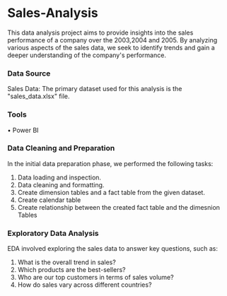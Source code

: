 # Sales-Analysis
This data analysis project aims to provide insights into the sales performance of a company over the 2003,2004 and 2005. By analyzing various aspects of the sales data, we seek to identify trends and gain a deeper understanding of the company's performance.

### Data Source
  Sales Data: The primary dataset used for this analysis is the "sales_data.xlsx" file.

### Tools
  •	Power BI 
    
### Data Cleaning and Preparation
In the initial data preparation phase, we performed the following tasks:
1.	Data loading and inspection.
2.	Data cleaning and formatting.
4.	Create dimension tables and a fact table from the given dataset.
5.	Create calendar table
6.	Create relationship between the created fact table and the dimesnion Tables

### Exploratory Data Analysis
  EDA involved exploring the sales data to answer key questions, such as:
   1. What is the overall trend in sales?
   2. Which products are the best-sellers?
   3. Who are our top customers in terms of sales volume?
   4. How do sales vary across different  countries?




